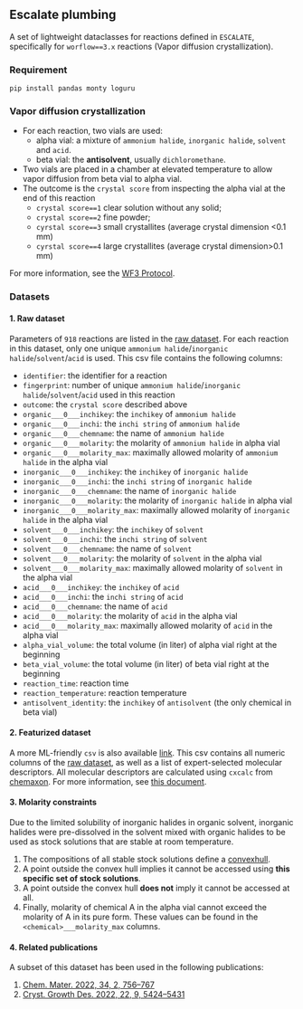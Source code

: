 Escalate plumbing
---

A set of lightweight dataclasses for reactions defined in `ESCALATE`, specifically for
`worflow==3.x` reactions (Vapor diffusion crystallization).

### Requirement
`pip install pandas monty loguru`

### Vapor diffusion crystallization

- For each reaction, two vials are used:
    - alpha vial: a mixture of `ammonium halide`, `inorganic halide`, `solvent` and `acid`.
    - beta vial: the **antisolvent**, usually `dichloromethane`.
- Two vials are placed in a chamber at elevated temperature to allow vapor diffusion from beta vial to alpha vial. 
- The outcome is the `crystal score` from inspecting the alpha vial at the end of this reaction
  - `crystal score==1` clear solution without any solid;
  - `crystal score==2` fine powder;
  - `cyrstal score==3` small crystallites (average crystal dimension <0.1 mm)
  - `cyrstal score==4` large crystallites (average crystal dimension>0.1 mm)

For more information, see the [WF3 Protocol](https://docs.google.com/document/d/1_8FQqtNb_axzeLTTk2FwlB-SZZc4QFV3aMCrYNNcieo/). 

### Datasets

#### 1. Raw dataset 
Parameters of `918` reactions are listed in the [raw dataset](plumbing/csv/expver-3.0_1%251%251%251.csv).
For each reaction in this dataset, only one unique `ammonium halide`/`inorganic halide`/`solvent`/`acid` is used.
This csv file contains the following columns:
- `identifier`: the identifier for a reaction
- `fingerprint`: number of unique `ammonium halide`/`inorganic halide`/`solvent`/`acid`  used in this reaction
- `outcome`: the `crystal score` described above
- `organic___0___inchikey`: the `inchikey` of `ammonium halide`
- `organic___0___inchi`:    the `inchi string` of `ammonium halide`
- `organic___0___chemname`: the name of `ammonium halide`
- `organic___0___molarity`: the molarity of `ammonium halide` in alpha vial
- `organic___0___molarity_max`:   maximally allowed molarity of `ammonium halide` in the alpha vial
- `inorganic___0___inchikey`: the `inchikey` of `inorganic halide`
- `inorganic___0___inchi`:    the `inchi string` of `inorganic halide`
- `inorganic___0___chemname`: the name of `inorganic halide`
- `inorganic___0___molarity`: the molarity of `inorganic halide` in alpha vial
- `inorganic___0___molarity_max`:   maximally allowed molarity of `inorganic halide` in the alpha vial
- `solvent___0___inchikey`:   the `inchikey` of `solvent`
- `solvent___0___inchi`:      the `inchi string` of `solvent`
- `solvent___0___chemname`:   the name of `solvent`
- `solvent___0___molarity`:   the molarity of `solvent` in the alpha vial
- `solvent___0___molarity_max`:   maximally allowed molarity of `solvent` in the alpha vial
- `acid___0___inchikey`: the `inchikey` of `acid`
- `acid___0___inchi`:    the `inchi string` of `acid`
- `acid___0___chemname`: the name of `acid`
- `acid___0___molarity`: the molarity of `acid` in the alpha vial
- `acid___0___molarity_max`:   maximally allowed molarity of `acid` in the alpha vial
- `alpha_vial_volume`: the total volume (in liter) of alpha vial right at the beginning
- `beta_vial_volume`: the total volume (in liter) of beta vial right at the beginning
- `reaction_time`: reaction time
- `reaction_temperature`: reaction temperature
- `antisolvent_identity`: the `inchikey` of `antisolvent` (the only chemical in beta vial)

#### 2. Featurized dataset 
A more ML-friendly `csv` is also available [link](plumbing/csv/expver-3.0_1%251%251%251-features.csv).
This csv contains all numeric columns of the [raw dataset](plumbing/csv/expver-3.0_1%251%251%251.csv), as well as 
a list of expert-selected molecular descriptors.
All molecular descriptors are calculated using `cxcalc` from [chemaxon](https://docs.chemaxon.com/display/docs/cxcalc-calculator-functions.md).
For more information, see [this document](https://ndownloader.figstatic.com/files/35712904).

#### 3. Molarity constraints
Due to the limited solubility of inorganic halides in organic solvent,
inorganic halides were pre-dissolved in the solvent 
mixed with organic halides to be used as stock solutions
that are stable at room temperature.
1. The compositions of all stable stock solutions
define a [convexhull](./plumbing/csv/convexhull.csv).
2. A point outside the convex hull implies it cannot be accessed using **this specific
set of stock solutions**.
3. A point outside the convex hull **does not** imply it cannot be accessed at all.
4. Finally, molarity of chemical A in the alpha vial cannot exceed the molarity of A in its pure form. 
These values can be found in the `<chemical>___molarity_max` columns.

#### 4. Related publications
A subset of this dataset has been used in the following publications:
1. [Chem. Mater. 2022, 34, 2, 756–767](https://pubs.acs.org/doi/abs/10.1021/acs.chemmater.1c03564)
2. [Cryst. Growth Des. 2022, 22, 9, 5424–5431](https://pubs.acs.org/doi/abs/10.1021/acs.cgd.2c00522)